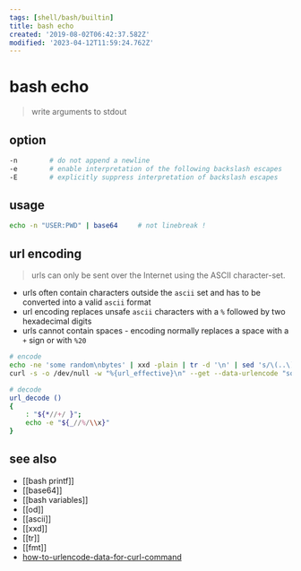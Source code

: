 ```yaml
---
tags: [shell/bash/builtin]
title: bash echo
created: '2019-08-02T06:42:37.582Z'
modified: '2023-04-12T11:59:24.762Z'
---
```


# bash echo

> write arguments to stdout

## option

```sh
-n        # do not append a newline
-e        # enable interpretation of the following backslash escapes
-E        # explicitly suppress interpretation of backslash escapes
```

## usage

```sh
echo -n "USER:PWD" | base64     # not linebreak !
```

## url encoding

> urls can only be sent over the Internet using the ASCII character-set.

- urls often contain characters outside the `ascii` set and has to be converted into a valid `ascii` format
- url encoding replaces unsafe `ascii` characters with a `%` followed by two hexadecimal digits
- urls cannot contain spaces - encoding normally replaces a space with a `+` sign or with `%20`

```sh
# encode
echo -ne 'some random\nbytes' | xxd -plain | tr -d '\n' | sed 's/\(..\)/%\1/g'
curl -s -o /dev/null -w "%{url_effective}\n" --get --data-urlencode "some random" --data-urlencode "foo=bar" ""

# decode
url_decode ()
{
    : "${*//+/ }";
    echo -e "${_//%/\\x}"
}
```

## see also

- [[bash printf]]
- [[base64]]
- [[bash variables]]
- [[od]]
- [[ascii]]
- [[xxd]]
- [[tr]]
- [[fmt]]
- [how-to-urlencode-data-for-curl-command](https://stackoverflow.com/questions/296536/how-to-urlencode-data-for-curl-command)
